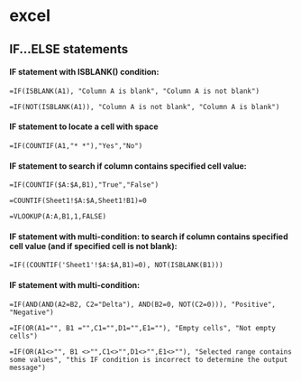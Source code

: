 # excel

## IF...ELSE statements

#### IF statement with ISBLANK() condition:
```vbnet
=IF(ISBLANK(A1), "Column A is blank", "Column A is not blank")

=IF(NOT(ISBLANK(A1)), "Column A is not blank", "Column A is blank")
```

#### IF statement to locate a cell with space
```vbnet
=IF(COUNTIF(A1,"* *"),"Yes","No")
```

#### IF statement to search if column contains specified cell value:
```vbnet
=IF(COUNTIF($A:$A,B1),"True","False")

=COUNTIF(Sheet1!$A:$A,Sheet1!B1)=0

=VLOOKUP(A:A,B1,1,FALSE)
```

#### IF statement with multi-condition: to search if column contains specified cell value (and if specified cell is not blank):
```vbnet
=IF((COUNTIF('Sheet1'!$A:$A,B1)=0), NOT(ISBLANK(B1)))
```

#### IF statement with multi-condition:
```vbnet
=IF(AND(AND(A2=B2, C2="Delta"), AND(B2=0, NOT(C2=0))), "Positive", "Negative")

=IF(OR(A1="", B1 ="",C1="",D1="",E1=""), "Empty cells", "Not empty cells")

=IF(OR(A1<>"", B1 <>"",C1<>"",D1<>"",E1<>""), "Selected range contains some values", "this IF condition is incorrect to determine the output message")
```

